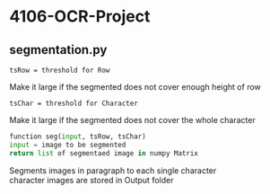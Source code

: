 # 4106-OCR-Project

## segmentation.py
```
tsRow = threshold for Row
```
Make it large if the segmented does not cover enough height of row
```
tsChar = threshold for Character
```
Make it large if the segmented does not cover the whole character
```python
function seg(input, tsRow, tsChar)
input = image to be segmented
return list of segmentaed image in numpy Matrix
```
Segments images in paragraph to each single character   
character images are stored in Output folder

